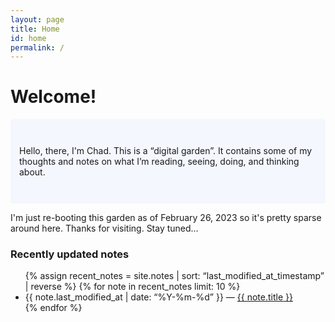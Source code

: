 ```yaml
---
layout: page
title: Home
id: home
permalink: /
---
```


# Welcome!

<p style="padding: 3em 1em; background: #f5f7ff; border-radius: 4px;">
Hello, there, I'm Chad.  This is a “digital garden”. It contains some of my thoughts and notes on what I’m reading, seeing, doing, and thinking about. 
</p>
I'm just re-booting this garden as of February 26, 2023 so it's pretty sparse around here. Thanks for visiting. Stay tuned…

### Recently updated notes

<ul>
  {% assign recent_notes = site.notes | sort: “last_modified_at_timestamp” | reverse %}
  {% for note in recent_notes limit: 10 %}
    <li>
      {{ note.last_modified_at | date: “%Y-%m-%d” }} — <a class=“internal-link” href=“{{ note.url }}”>{{ note.title }}</a>
    </li>
  {% endfor %}
</ul>

<style>
  .wrapper {
    max-width: 46em;
  }
</style>